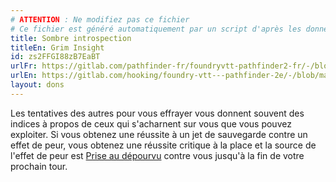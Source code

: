 ```yaml
---
# ATTENTION : Ne modifiez pas ce fichier
# Ce fichier est généré automatiquement par un script d'après les données du module Foundry VTT officiel et de sa traduction
title: Sombre introspection
titleEn: Grim Insight
id: zs2FFGI88zB7EaBT
urlFr: https://gitlab.com/pathfinder-fr/foundryvtt-pathfinder2-fr/-/blob/master/data/feats/zs2FFGI88zB7EaBT.htm
urlEn: https://gitlab.com/hooking/foundry-vtt---pathfinder-2e/-/blob/master/packs/data/feats.db/grim-insight.json
layout: dons
---
```

Les tentatives des autres pour vous effrayer vous donnent souvent des indices à propos de ceux qui s'acharnent sur vous que vous pouvez exploiter. Si vous obtenez une réussite à un jet de sauvegarde contre un effet de peur, vous obtenez une réussite critique à la place et la source de l'effet de peur est [Prise au dépourvu](../conditions/pris-au-dépourvu.html) contre vous jusqu'à la fin de votre prochain tour.
